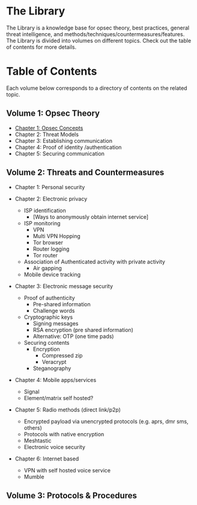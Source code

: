 # The Library
The Library is a knowledge base for opsec theory, best practices, general threat intelligence, and methods/techniques/countermeasures/features. The Library is divided into volumes on different topics. Check out the table of contents for more details.

# Table of Contents
Each volume below corresponds to a directory of contents on the related topic.

## Volume 1: Opsec Theory
- [Chapter 1: Opsec Concepts](https://github.com/nallerz/opsec-cookbook/blob/main/library/volume_1_opsec_theory/chapter_1_opsec_concepts.md)
- Chapter 2: Threat Models
- Chapter 3: Establishing communication
- Chapter 4: Proof of identity /authentication
- Chapter 5: Securing communication

## Volume 2: Threats and Countermeasures
- Chapter 1: Personal security
- Chapter 2: Electronic privacy
   - ISP identification
     - [Ways to anonymously obtain internet service]
   - ISP monitoring
     - VPN
     - Multi VPN Hopping
     - Tor browser
     - Router logging
     - Tor router
   - Association of Authenticated activity with private activity
     - Air gapping
   - Mobile device tracking

- Chapter 3: Electronic message security
   - Proof of authenticity
     - Pre-shared information
     - Challenge words
   - Cryptographic keys
     - Signing messages
     - RSA encryption (pre shared information)
     - Alternative: OTP (one time pads)
   - Securing contents
     - Encryption
       - Compressed zip
       - Veracrypt
     - Steganography
- Chapter 4: Mobile apps/services
  - Signal
  - Element/matrix self hosted?
- Chapter 5: Radio methods (direct link/p2p)
  - Encrypted payload via unencrypted protocols (e.g. aprs, dmr sms, others)
  - Protocols with native encryption
  - Meshtastic
  - Electronic voice security
- Chapter 6: Internet based
  - VPN with self hosted voice service
  - Mumble

## Volume 3: Protocols & Procedures
